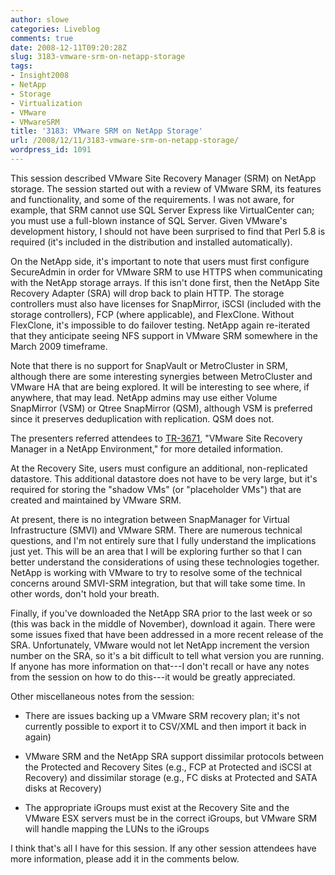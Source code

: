 ```yaml
---
author: slowe
categories: Liveblog
comments: true
date: 2008-12-11T09:20:28Z
slug: 3183-vmware-srm-on-netapp-storage
tags:
- Insight2008
- NetApp
- Storage
- Virtualization
- VMware
- VMwareSRM
title: '3183: VMware SRM on NetApp Storage'
url: /2008/12/11/3183-vmware-srm-on-netapp-storage/
wordpress_id: 1091
---
```


This session described VMware Site Recovery Manager (SRM) on NetApp storage. The session started out with a review of VMware SRM, its features and functionality, and some of the requirements. I was not aware, for example, that SRM cannot use SQL Server Express like VirtualCenter can; you must use a full-blown instance of SQL Server. Given VMware's development history, I should not have been surprised to find that Perl 5.8 is required (it's included in the distribution and installed automatically).

On the NetApp side, it's important to note that users must first configure SecureAdmin in order for VMware SRM to use HTTPS when communicating with the NetApp storage arrays. If this isn't done first, then the NetApp Site Recovery Adapter (SRA) will drop back to plain HTTP. The storage controllers must also have licenses for SnapMirror, iSCSI (included with the storage controllers), FCP (where applicable), and FlexClone. Without FlexClone, it's impossible to do failover testing. NetApp again re-iterated that they anticipate seeing NFS support in VMware SRM somewhere in the March 2009 timeframe.

Note that there is no support for SnapVault or MetroCluster in SRM, although there are some interesting synergies between MetroCluster and VMware HA that are being explored. It will be interesting to see where, if anywhere, that may lead. NetApp admins may use either Volume SnapMirror (VSM) or Qtree SnapMirror (QSM), although VSM is preferred since it preserves deduplication with replication. QSM does not.

The presenters referred attendees to [TR-3671](http://www.netapp.com/us/library/technical-reports/tr-3671.html), "VMware Site Recovery Manager in a NetApp Environment," for more detailed information.

At the Recovery Site, users must configure an additional, non-replicated datastore. This additional datastore does not have to be very large, but it's required for storing the "shadow VMs" (or "placeholder VMs") that are created and maintained by VMware SRM.

At present, there is no integration between SnapManager for Virtual Infrastructure (SMVI) and VMware SRM. There are numerous technical questions, and I'm not entirely sure that I fully understand the implications just yet. This will be an area that I will be exploring further so that I can better understand the considerations of using these technologies together. NetApp is working with VMware to try to resolve some of the technical concerns around SMVI-SRM integration, but that will take some time. In other words, don't hold your breath.

Finally, if you've downloaded the NetApp SRA prior to the last week or so (this was back in the middle of November), download it again. There were some issues fixed that have been addressed in a more recent release of the SRA. Unfortunately, VMware would not let NetApp increment the version number on the SRA, so it's a bit difficult to tell what version you are running. If anyone has more information on that---I don't recall or have any notes from the session on how to do this---it would be greatly appreciated.

Other miscellaneous notes from the session:

* There are issues backing up a VMware SRM recovery plan; it's not currently possible to export it to CSV/XML and then import it back in again)

* VMware SRM and the NetApp SRA support dissimilar protocols between the Protected and Recovery Sites (e.g., FCP at Protected and iSCSI at Recovery) and dissimilar storage (e.g., FC disks at Protected and SATA disks at Recovery)

* The appropriate iGroups must exist at the Recovery Site and the VMware ESX servers must be in the correct iGroups, but VMware SRM will handle mapping the LUNs to the iGroups

I think that's all I have for this session. If any other session attendees have more information, please add it in the comments below.
